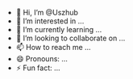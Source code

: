 - 👋 Hi, I’m @Uszhub
- 👀 I’m interested in ...
- 🌱 I’m currently learning ...
- 💞️ I’m looking to collaborate on ...
- 📫 How to reach me ...
- 😄 Pronouns: ...
- ⚡ Fun fact: ...

<!---
Uszhub is a ✨ special ✨ repository because its `README.md` (this file) appears on your GitHub profile.
You can click the Preview link to take a look at your changes.
--->
